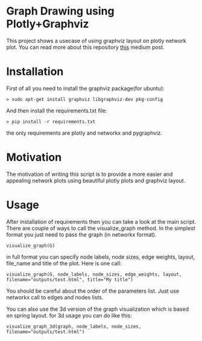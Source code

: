 # Graph Drawing using Plotly+Graphviz
This project shows a usecase of using graphviz layout on plotly network plot.
You can read more about this repository [this](https://medium.com/@hilbert.cantor/network-plot-with-plotly-and-graphviz-ebd7778073b) medium post.


# Installation
First of all you need to install the graphviz package(for ubuntu):

`> sudo apt-get install graphviz libgraphviz-dev pkg-config`

And then install the requirements.txt file:

`> pip install -r requirements.txt`

the only requirements are plotly and networkx and pygraphviz.

# Motivation
The motivation of writing this script is to provide a more easier and appealing network plots
using beautiful plotly plots and graphviz layout.

# Usage
After installation of requirements then you can take a look at the main script. There are couple of ways to call the visualize_graph method.
In the simplest format you just need to pass the graph (in networkx format).

`visualize_graph(G)`

in full format you can specify node labels, node sizes, edge weights, layout, file_name and title of the
plot. Here is one call:

`visualize_graph(G, node_labels, node_sizes, edge_weights, layout, filename="outputs/test.html", title="My title")`

You should be careful about the order of the parameters list. Just use networkx call to edges and nodes lists.

You can also use the 3d version of the graph visualization which is based on spring layout.
for 3d usage you can do like this:

`visualize_graph_3d(graph, node_labels, node_sizes, filename="outputs/test.html")`
